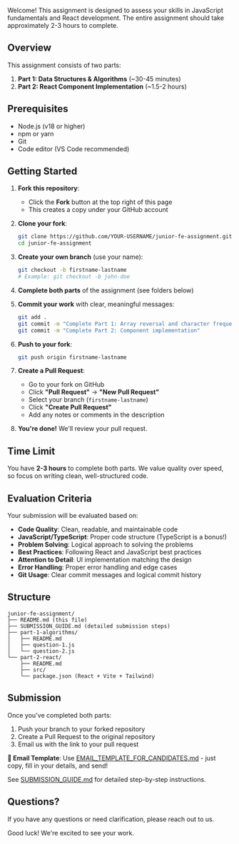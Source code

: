 Welcome! This assignment is designed to assess your skills in JavaScript fundamentals and React development. The entire assignment should take approximately 2-3 hours to complete.

## Overview

This assignment consists of two parts:

1. **Part 1: Data Structures & Algorithms** (~30-45 minutes)
2. **Part 2: React Component Implementation** (~1.5-2 hours)

## Prerequisites

- Node.js (v18 or higher)
- npm or yarn
- Git
- Code editor (VS Code recommended)

## Getting Started

1. **Fork this repository**:
   - Click the **Fork** button at the top right of this page
   - This creates a copy under your GitHub account

2. **Clone your fork**:

   ```bash
   git clone https://github.com/YOUR-USERNAME/junior-fe-assignment.git
   cd junior-fe-assignment
   ```

3. **Create your own branch** (use your name):

   ```bash
   git checkout -b firstname-lastname
   # Example: git checkout -b john-doe
   ```

4. **Complete both parts** of the assignment (see folders below)

5. **Commit your work** with clear, meaningful messages:

   ```bash
   git add .
   git commit -m "Complete Part 1: Array reversal and character frequency"
   git commit -m "Complete Part 2: Component implementation"
   ```

6. **Push to your fork**:

   ```bash
   git push origin firstname-lastname
   ```

7. **Create a Pull Request**:
   - Go to your fork on GitHub
   - Click **"Pull Request"** → **"New Pull Request"**
   - Select your branch (`firstname-lastname`)
   - Click **"Create Pull Request"**
   - Add any notes or comments in the description

8. **You're done!** We'll review your pull request.

## Time Limit

You have **2-3 hours** to complete both parts. We value quality over speed, so focus on writing clean, well-structured code.

## Evaluation Criteria

Your submission will be evaluated based on:

- **Code Quality**: Clean, readable, and maintainable code
- **JavaScript/TypeScript**: Proper code structure (TypeScript is a bonus!)
- **Problem Solving**: Logical approach to solving the problems
- **Best Practices**: Following React and JavaScript best practices
- **Attention to Detail**: UI implementation matching the design
- **Error Handling**: Proper error handling and edge cases
- **Git Usage**: Clear commit messages and logical commit history

## Structure

```
junior-fe-assignment/
├── README.md (this file)
├── SUBMISSION_GUIDE.md (detailed submission steps)
├── part-1-algorithms/
│   ├── README.md
│   ├── question-1.js
│   └── question-2.js
└── part-2-react/
    ├── README.md
    ├── src/
    └── package.json (React + Vite + Tailwind)
```

## Submission

Once you've completed both parts:

1. Push your branch to your forked repository
2. Create a Pull Request to the original repository
3. Email us with the link to your pull request

**📧 Email Template**: Use [EMAIL_TEMPLATE_FOR_CANDIDATES.md](EMAIL_TEMPLATE_FOR_CANDIDATES.md) - just copy, fill in your details, and send!

See [SUBMISSION_GUIDE.md](SUBMISSION_GUIDE.md) for detailed step-by-step instructions.

## Questions?

If you have any questions or need clarification, please reach out to us.

Good luck! We're excited to see your work.
